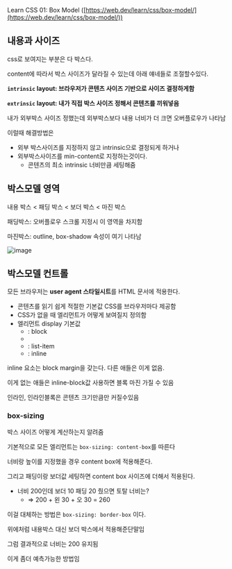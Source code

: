 Learn CSS 01: Box Model ([https://web.dev/learn/css/box-model/](https://web.dev/learn/css/box-model/))

## 내용과 사이즈

css로 보여지는 부분은 다 박스다.

content에 따라서 박스 사이즈가 달라질 수 있는데 아래 얘네들로 조절할수있다.

**`intrinsic` layout: 브라우저가 콘텐츠 사이즈 기반으로 사이즈 결정하게함**

**`extrinsic` layout: 내가 직접 박스 사이즈 정해서 콘텐츠를 끼워넣음**

내가 외부박스 사이즈 정했는데 외부박스보다 내용 너비가 더 크면 오버플로우가 나타남

이럴때 해결방법은

- 외부 박스사이즈를 지정하지 않고 intrinsic으로 결정되게 하거나
- 외부박스사이즈를 min-content로 지정하는것이다.
  - 콘텐츠의 최소 intrinsic 너비만큼 세팅해줌

## 박스모델 영역

내용 박스 < 패딩 박스 < 보더 박스 < 마진 박스

패딩박스: 오버플로우 스크롤 지정시 이 영역을 차지함

마진박스: outline, box-shadow 속성이 여기 나타남

![image](https://user-images.githubusercontent.com/67747870/142224057-b99fe6bb-b532-4d69-b35f-947d24b884f3.png)

## 박스모델 컨트롤

모든 브라우저는 **user agent 스타일시트**를 HTML 문서에 적용한다.

- 콘텐츠를 읽기 쉽게 적절한 기본값 CSS를 브라우저마다 제공함
- CSS가 없을 때 엘리먼트가 어떻게 보여질지 정의함
- 엘리먼트 display 기본값
  - <div> : block
  - <li>: list-item
  - <span> : inline

inline 요소는 block margin을 갖는다. 다른 애들은 이게 없음.

이게 없는 애들은 inline-block값 사용하면 블록 마진 가질 수 있음

인라인, 인라인블록은 콘텐츠 크기만큼만 커질수있음

### box-sizing

박스 사이즈 어떻게 계산하는지 알려줌

기본적으로 모든 엘리먼트는 `box-sizing: content-box`를 따른다

너비랑 높이를 지정했을 경우 content box에 적용해준다.

그리고 패딩이랑 보더값 세팅하면 content box 사이즈에 더해서 적용된다.

- 너비 200인데 보더 10 패딩 20 줬으면 토탈 너비는?
  - ⇒ 200 + 왼 30 + 오 30 = 260

이걸 대체하는 방법은 `box-sizing: border-box` 이다.

위에처럼 내용박스 대신 보더 박스에서 적용해준단말임

그럼 결과적으로 너비는 200 유지됨

이게 좀더 예측가능한 방법임
